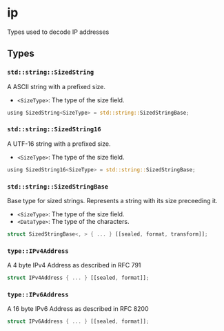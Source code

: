 # ip
Types used to decode IP addresses


## Types

### `std::string::SizedString`

A ASCII string with a prefixed size.
- `<SizeType>`: The type of the size field.

```rust
using SizedString<SizeType> = std::string::SizedStringBase;
```
### `std::string::SizedString16`

A UTF-16 string with a prefixed size.
- `<SizeType>`: The type of the size field.

```rust
using SizedString16<SizeType> = std::string::SizedStringBase;
```
### `std::string::SizedStringBase`

Base type for sized strings. Represents a string with its size preceeding it.
- `<SizeType>`: The type of the size field.
- `<DataType>`: The type of the characters.

```rust
struct SizedStringBase<, > { ... } [[sealed, format, transform]];
```
### `type::IPv4Address`

A 4 byte IPv4 Address as described in RFC 791

```rust
struct IPv4Address { ... } [[sealed, format]];
```
### `type::IPv6Address`

A 16 byte IPv6 Address as described in RFC 8200

```rust
struct IPv6Address { ... } [[sealed, format]];
```
